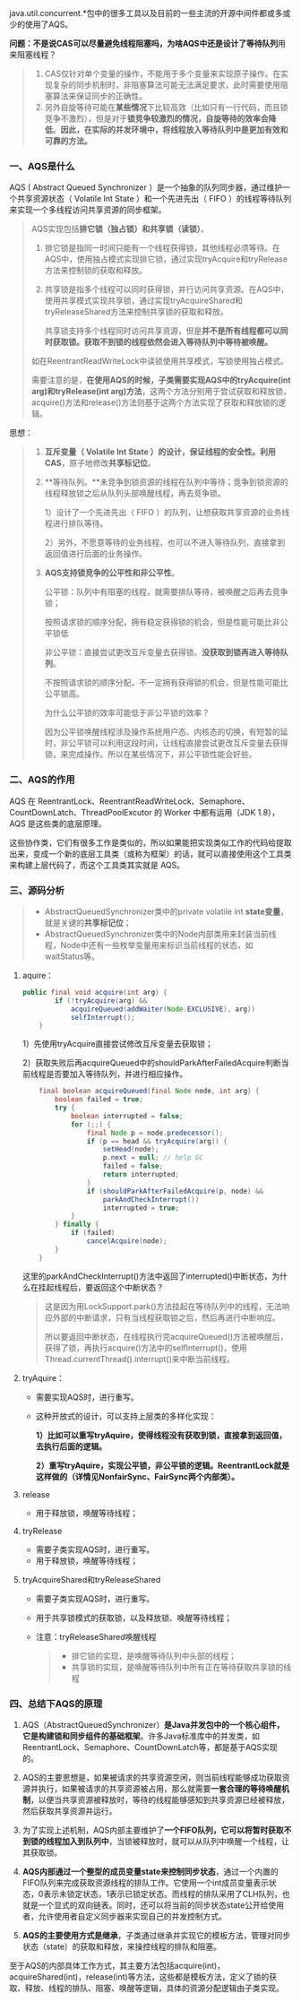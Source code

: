 java.util.concurrent.*包中的很多工具以及目前的一些主流的开源中间件都或多或少的使用了AQS。

**问题：**不是说CAS可以尽量避免线程阻塞吗，为啥AQS中还是**设计了等待队列**用来阻塞线程？

> 1. CAS仅针对单个变量的操作，不能用于多个变量来实现原子操作。在实现复杂的同步机制时，非阻塞算法可能无法满足要求，此时需要使用阻塞算法来保证同步的正确性。
> 2. 另外自旋等待可能在**某些情况**下比较高效（比如只有一行代码，而且锁竞争不激烈），但是对于**锁竞争较激烈的情况，自旋等待的效率会降低**。**因此，在实际的并发环境中，将线程放入等待队列中是更加有效和可靠的方法。**

### 一、AQS是什么

AQS ( Abstract Queued Synchronizer ）是一个抽象的队列同步器，通过维护一个共享资源状态（ Volatile Int State ）和一个先进先出（ FIFO ）的线程等待队列来实现一个多线程访问共享资源的同步框架。

> AQS实现包括**排它锁（独占锁）和共享锁（读锁）**。
>
> 1. 排它锁是指同一时间只能有一个线程获得锁，其他线程必须等待。在AQS中，使用独占模式实现排它锁，通过实现tryAcquire和tryRelease方法来控制锁的获取和释放。
>
> 2. 共享锁是指多个线程可以同时获得锁，并行访问共享资源。在AQS中，使用共享模式实现共享锁，通过实现tryAcquireShared和tryReleaseShared方法来控制共享锁的获取和释放。
>
>    共享锁支持多个线程同时访问共享资源，但是**并不是所有线程都可以同时获取锁。获取不到锁的线程依然会进入等待队列中等待被唤醒。**
>
> 如在ReentrantReadWriteLock中读锁使用共享模式，写锁使用独占模式。
>
> 需要注意的是，**在使用AQS的时候，子类需要实现AQS中的tryAcquire(int arg)和tryRelease(int arg)方法**，这两个方法分别用于尝试获取和释放锁，acquire()方法和release()方法则基于这两个方法实现了获取和释放锁的逻辑。

思想：

> 1. **互斥变量（ Volatile Int State ）的设计，保证线程的安全性。**利用**CAS**，原子地修改**共享标记位**。
>
> 2. **等待队列。**未竞争到锁资源的线程在队列中等待；竞争到锁资源的线程释放锁之后从队列头部唤醒线程，再去竞争锁。
>
>    1）设计了一个先进先出（ FIFO ）的队列，让想获取共享资源的业务线程进行排队等待。
>
>    2）另外，不愿意等待的业务线程，也可以不进入等待队列，直接拿到返回值进行后面的业务操作。
>
> 3. **AQS支持锁竞争的公平性和非公平性**。
>
>    公平锁：队列中有阻塞的线程，就需要排队等待，被唤醒之后再去竞争锁；
>
>    ​				按照请求锁的顺序分配，拥有稳定获得锁的机会，但是性能可能比非公平锁低
>    
>    非公平锁：直接尝试更改互斥变量去获得锁。**没获取到锁再进入等待队列**。
>    
>    ​				不按照请求锁的顺序分配，不一定拥有获得锁的机会，但是性能可能比公平锁高。
>    
>    为什么公平锁的效率可能低于非公平锁的效率？
>    
>    ​		因为公平锁唤醒线程涉及操作系统用户态、内核态的切换，有短暂的延时，非公平锁可以利用这段时间，让线程直接尝试更改互斥变量去获得锁，来完成操作。所以在某些情况下，非公平锁性能会好些。

### 二、AQS的作用

AQS 在 ReentrantLock、ReentrantReadWriteLock、Semaphore、CountDownLatch、ThreadPoolExcutor 的 Worker 中都有运用（JDK 1.8），AQS 是这些类的底层原理。

这些协作类，它们有很多工作是类似的，所以如果能把实现类似工作的代码给提取出来，变成一个新的底层工具类（或称为框架）的话，就可以直接使用这个工具类来构建上层代码了，而这个工具类其实就是 AQS。

### 三、源码分析

> * AbstractQueuedSynchronizer类中的private volatile int **state变量**，就是关键的**共享标记位**；
> * AbstractQueuedSynchronizer类中的Node内部类用来封装当前线程，Node中还有一些枚举变量用来标识当前线程的状态，如waitStatus等。

1. aquire：

   ~~~java
   public final void acquire(int arg) {
           if (!tryAcquire(arg) &&
               acquireQueued(addWaiter(Node.EXCLUSIVE), arg))
               selfInterrupt();
       }
   ~~~

   1）先使用tryAcquire直接尝试修改互斥变量去获取锁；

   2）获取失败后再acquireQueued中的shouldParkAfterFailedAcquire判断当前线程是否要加入等待队列，并进行相应操作。

   ~~~java
       final boolean acquireQueued(final Node node, int arg) {
           boolean failed = true;
           try {
               boolean interrupted = false;
               for (;;) {
                   final Node p = node.predecessor();
                   if (p == head && tryAcquire(arg)) {
                       setHead(node);
                       p.next = null; // help GC
                       failed = false;
                       return interrupted;
                   }
                   if (shouldParkAfterFailedAcquire(p, node) &&
                       parkAndCheckInterrupt())
                       interrupted = true;
               }
           } finally {
               if (failed)
                   cancelAcquire(node);
           }
       }
   ~~~

   这里的parkAndCheckInterrupt()方法中返回了interrupted()中断状态，为什么在挂起线程后，要返回这个中断状态？

   > 这是因为用LockSupport.park()方法挂起在等待队列中的线程，无法响应外部的中断请求，只有当线程获取锁之后，然后再进行中断响应。
   >
   > 所以要返回中断状态，在线程执行完acquireQueued()方法被唤醒后，获得了锁，再执行acquire()方法中的selfInterrupt()，使用Thread.currentThread().interrupt()来中断当前线程。

2. tryAquire：

   * 需要实现AQS时，进行重写。

   * 这种开放式的设计，可以支持上层类的多样化实现：

     **1）比如可以重写tryAquire，使得线程没有获取到锁，直接拿到返回值，去执行后面的逻辑。**

     **2）重写tryAquire，实现公平锁，非公平锁的逻辑。ReentrantLock就是这样做的（详情见NonfairSync、FairSync两个内部类）。**

3. release

   * 用于释放锁，唤醒等待线程；

4. tryRelease

   * 需要子类实现AQS时，进行重写。
   * 用于释放锁，唤醒等待线程；

5. tryAcquireShared和tryReleaseShared

   * 需要子类实现AQS时，进行重写。

   * 用于共享锁模式的获取锁，以及释放锁、唤醒等待线程；

   * 注意：tryReleaseShared唤醒线程

     > * 排它锁的实现，是唤醒等待队列中头部的线程；
     > * 共享锁的实现，是唤醒等待队列中所有正在等待获取共享锁的线程

### 四、总结下AQS的原理

1. AQS（AbstractQueuedSynchronizer）**是Java并发包中的一个核心组件，它是构建锁和同步组件的基础框架**。许多Java标准库中的并发类，如ReentrantLock、Semaphore、CountDownLatch等，都是基于AQS实现的。

2. AQS的主要思想是，如果被请求的共享资源空闲，则当前线程能够成功获取资源并执行，如果被请求的共享资源被占用，那么就需要**一套合理的等待唤醒机制**，以便当共享资源被释放时，等待的线程能够感知到共享资源已经被释放，然后获取共享资源并运行。

3. 为了实现上述机制，AQS内部主要维护了**一个FIFO队列，它可以将暂时获取不到锁的线程加入到队列中**，当锁被释放时，就可以从队列中唤醒一个线程，让其获取锁。

4. **AQS内部通过一个整型的成员变量state来控制同步状态**，通过一个内置的FIFO队列来完成获取资源线程的排队工作。它使用一个int成员变量表示状态，0表示未锁定状态，1表示已锁定状态。而线程的排队采用了CLH队列，也就是一个显式的双向链表。同时，还可以将当前的同步状态state公开给使用者，允许使用者自定义同步器来实现自己的并发控制方式。

5. **AQS的主要使用方式是继承**，子类通过继承并实现它的模板方法，管理对同步状态（state）的获取和释放，来操控线程的排队和阻塞。

至于AQS的内部具体工作方式，其主要方法包括acquire(int)，acquireShared(int)，release(int)等方法，这些都是模板方法，定义了锁的获取、释放、线程的排队、阻塞、唤醒等逻辑，具体的资源分配逻辑由子类实现。

   

